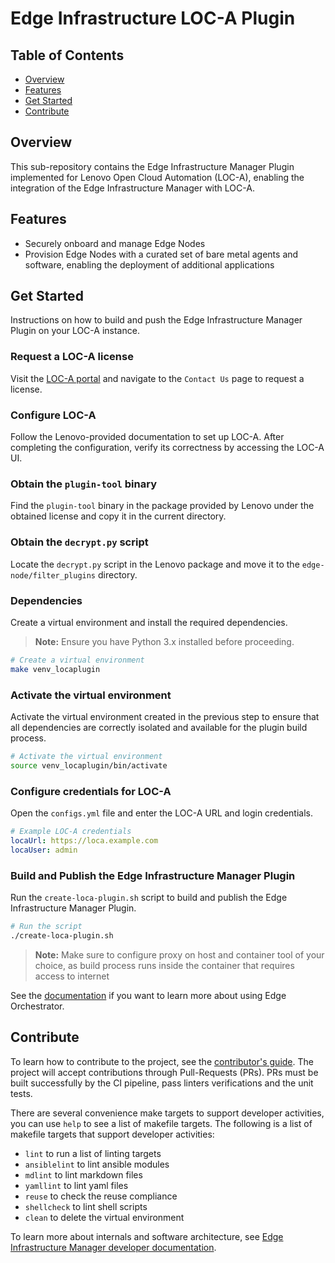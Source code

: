 # Edge Infrastructure LOC-A Plugin

## Table of Contents

- [Overview](#overview)
- [Features](#features)
- [Get Started](#get-started)
- [Contribute](#contribute)

## Overview

This sub-repository contains the Edge Infrastructure Manager Plugin implemented for Lenovo Open Cloud Automation
(LOC-A), enabling the integration of the Edge Infrastructure Manager with LOC-A.

## Features

- Securely onboard and manage Edge Nodes
- Provision Edge Nodes with a curated set of bare metal agents and software, enabling the deployment of additional
applications

## Get Started

Instructions on how to build and push the Edge Infrastructure Manager Plugin on your LOC-A instance.

### Request a LOC-A license

Visit the [LOC-A portal](https://www.lenovo.com/us/en/servers-storage/software/open-cloud-automation/) and navigate
to the `Contact Us` page to request a license.

### Configure LOC-A

Follow the Lenovo-provided documentation to set up LOC-A. After completing the configuration, verify its correctness
by accessing the LOC-A UI.

### Obtain the `plugin-tool` binary

Find the `plugin-tool` binary in the package provided by Lenovo under the obtained license and copy it 
in the current directory.

### Obtain the `decrypt.py` script

Locate the `decrypt.py` script in the Lenovo package and move it to the `edge-node/filter_plugins` directory.

### Dependencies

Create a virtual environment and install the required dependencies.

> **Note:** Ensure you have Python 3.x installed before proceeding.

```bash
# Create a virtual environment
make venv_locaplugin
```

### Activate the virtual environment

Activate the virtual environment created in the previous step to ensure that all dependencies are correctly isolated
and available for the plugin build process.

```bash
# Activate the virtual environment
source venv_locaplugin/bin/activate
```

### Configure credentials for LOC-A

Open the `configs.yml` file and enter the LOC-A URL and login credentials.

```yaml
# Example LOC-A credentials
locaUrl: https://loca.example.com
locaUser: admin
```

### Build and Publish the Edge Infrastructure Manager Plugin

Run the `create-loca-plugin.sh` script to build and publish the Edge Infrastructure Manager Plugin.

```bash
# Run the script
./create-loca-plugin.sh
```

> **Note:** Make sure to configure proxy on host and container tool of your choice, as build process runs inside
> the container that requires access to internet

See the [documentation][user-guide-url] if you want to learn more about using Edge Orchestrator.

## Contribute

To learn how to contribute to the project, see the [contributor's guide][contributors-guide-url]. The project will
accept contributions through Pull-Requests (PRs). PRs must be built successfully by the CI pipeline, pass linters
verifications and the unit tests.

There are several convenience make targets to support developer activities, you can use `help` to see a list of makefile
targets. The following is a list of makefile targets that support developer activities:

- `lint` to run a list of linting targets
- `ansiblelint` to lint ansible modules
- `mdlint` to lint markdown files
- `yamllint` to lint yaml files
- `reuse` to check the reuse compliance
- `shellcheck` to lint shell scripts
- `clean` to delete the virtual environment

To learn more about internals and software architecture, see
[Edge Infrastructure Manager developer documentation][inframanager-dev-guide-url].

[user-guide-url]: https://literate-adventure-7vjeyem.pages.github.io/edge_orchestrator/user_guide_main/content/user_guide/get_started_guide/gsg_content.html
[inframanager-dev-guide-url]: (https://literate-adventure-7vjeyem.pages.github.io/edge_orchestrator/user_guide_main/content/user_guide/get_started_guide/gsg_content.html)
[contributors-guide-url]: https://literate-adventure-7vjeyem.pages.github.io/edge_orchestrator/user_guide_main/content/user_guide/index.html
